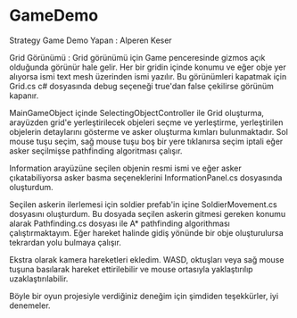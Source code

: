 # GameDemo
Strategy Game Demo
Yapan : Alperen Keser

Grid Görünümü :
  Grid görünümü için Game penceresinde gizmos açık olduğunda görünür hale gelir.
  Her bir gridin içinde konumu ve eğer obje yer alıyorsa ismi text mesh üzerinden ismi yazılır. 
  Bu görünümleri kapatmak için Grid.cs c# dosyasında debug seçeneği true'dan false çekilirse görünüm kapanır.
  
MainGameObject içinde SelectingObjectController ile Grid oluşturma, arayüzden grid'e yerleştirilecek objeleri seçme ve yerleştirme,
yerleştirilen objelerin detaylarını gösterme ve asker oluşturma kımları bulunmaktadır. Sol mouse tuşu seçim, sağ mouse tuşu boş bir yere
tıklanırsa seçim iptali eğer asker seçilmişse pathfinding algoritması çalışır.

Information arayüzüne seçilen objenin resmi ismi ve eğer asker çıkatabiliyorsa asker basma seçeneklerini InformationPanel.cs dosyasında oluşturdum.

Seçilen askerin ilerlemesi için soldier prefab'in içine SoldierMovement.cs dosyasını oluşturdum. Bu dosyada seçilen askerin gitmesi gereken konumu alarak
Pathfinding.cs dosyası ile A* pathfinding algorithması çalıştırmaktayım. Eğer hareket halinde gidiş yönünde bir obje oluşturulursa tekrardan yolu bulmaya çalışır.

Ekstra olarak kamera hareketleri ekledim. WASD, oktuşları veya sağ mouse tuşuna basılarak hareket ettirilebilir ve mouse ortasıyla yaklaştırılıp uzaklaştırılabilir. 

Böyle bir oyun projesiyle verdiğiniz deneğim için şimdiden teşekkürler, iyi denemeler.
